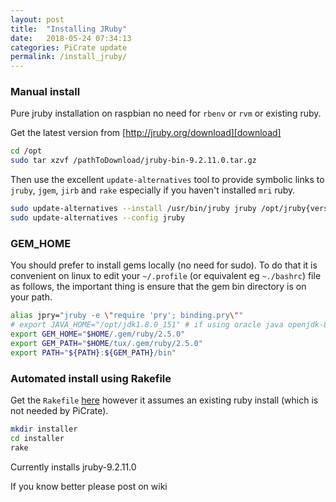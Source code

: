 ```yaml
---
layout: post
title:  "Installing JRuby"
date:   2018-05-24 07:34:13
categories: PiCrate update
permalink: /install_jruby/
---
```

### Manual install ###

Pure jruby installation on raspbian no need for `rbenv` or `rvm` or existing ruby.


Get the latest version from [http://jruby.org/download][download]

```bash
cd /opt
sudo tar xzvf /pathToDownload/jruby-bin-9.2.11.0.tar.gz
```

Then use the excellent `update-alternatives` tool to provide symbolic links to `jruby`, `jgem`, `jirb` and `rake` especially if you haven't installed `mri` ruby.

```bash
sudo update-alternatives --install /usr/bin/jruby jruby /opt/jruby{version}/bin/jruby 100
sudo update-alternatives --config jruby
```

### GEM_HOME ###

You should prefer to install gems locally (no need for sudo). To do that it is convenient on linux to edit your `~/.profile` (or equivalent eg `~./bashrc`) file as follows, the important thing is ensure that the gem bin directory is on your path.

```bash
alias jpry="jruby -e \"require 'pry'; binding.pry\""
# export JAVA_HOME="/opt/jdk1.8.0_151" # if using oracle java openjdk-8 is fine though
export GEM_HOME="$HOME/.gem/ruby/2.5.0"
export GEM_PATH="$HOME/tux/.gem/ruby/2.5.0"
export PATH="${PATH}:${GEM_PATH}/bin"
```

### Automated install using Rakefile ###
Get the `Rakefile` [here][rake_gist] however it assumes an existing ruby install (which is not needed by PiCrate).

```bash
mkdir installer
cd installer
rake
```
Currently installs jruby-9.2.11.0

If you know better please post on wiki

[download]:"https://repo1.maven.org/maven2/org/jruby/jruby-dist/9.2.11.0/jruby-dist-9.2.11.0-bin.tar.gz"
[rake_gist]:https://gist.github.com/monkstone/159c5a9813c9cd181040b4715e74f6b2
